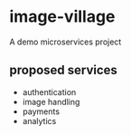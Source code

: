 # image-village
A demo microservices project

## proposed services
- authentication
- image handling
- payments
- analytics


